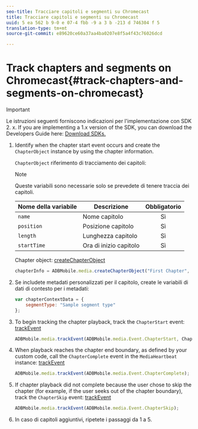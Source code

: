 ```yaml
---
seo-title: Tracciare capitoli e segmenti su Chromecast
title: Tracciare capitoli e segmenti su Chromecast
uuid: 5 ea 562 b 9-0 e 07-4 fbb -9 a 3 b -213 d 746304 f 5
translation-type: tm+mt
source-git-commit: e89620ce60a37aa4ba0207e8f5a4f43c76026dcd

---
```



# Track chapters and segments on Chromecast{#track-chapters-and-segments-on-chromecast}

>[!IMPORTANT]
>
>Le istruzioni seguenti forniscono indicazioni per l'implementazione con SDK 2. x. If you are implementing a 1.x version of the SDK, you can download the Developers Guide here: [Download SDKs.](/help/sdk-implement/download-sdks.md)

1. Identify when the chapter start event occurs and create the `ChapterObject` instance by using the chapter information.

   `ChapterObject` riferimento di tracciamento dei capitoli:

   >[!NOTE]
   >
   >Queste variabili sono necessarie solo se prevedete di tenere traccia dei capitoli.

   | Nome della variabile | Descrizione | Obbligatorio |
   | --- | --- | :---: |
   | `name` | Nome capitolo | Sì |
   | `position` | Posizione capitolo | Sì |
   | `length` | Lunghezza capitolo | Sì |
   | `startTime` | Ora di inizio capitolo | Sì |

   Chapter object: [createChapterObject](https://adobe-marketing-cloud.github.io/media-sdks/reference/chromecast/ADBMobile.media.html#.createChapterObject)

   ```js
   chapterInfo = ADBMobile.media.createChapterObject("First Chapter", 1, CHAPTER1_LENGTH, CHAPTER1_START_POS);
   ```

1. Se includete metadati personalizzati per il capitolo, create le variabili di dati di contesto per i metadati:

   ```js
   var chapterContextData = { 
       segmentType: "Sample segment type" 
   };
   ```

1. To begin tracking the chapter playback, track the `ChapterStart` event: [trackEvent](https://adobe-marketing-cloud.github.io/media-sdks/reference/chromecast/ADBMobile.media.html#.trackEvent)

   ```js
   ADBMobile.media.trackEvent(ADBMobile.media.Event.ChapterStart, ChapterInfo, chapterContextData); 
   ```

1. When playback reaches the chapter end boundary, as defined by your custom code, call the `ChapterComplete` event in the `MediaHeartbeat` instance: [trackEvent](https://adobe-marketing-cloud.github.io/media-sdks/reference/chromecast/ADBMobile.media.html#.trackEvent)

   ```js
   ADBMobile.media.trackEvent(ADBMobile.media.Event.ChapterComplete);
   ```

1. If chapter playback did not complete because the user chose to skip the chapter (for example, if the user seeks out of the chapter boundary), track the `ChapterSkip` event: [trackEvent](https://adobe-marketing-cloud.github.io/media-sdks/reference/chromecast/ADBMobile.media.html#.trackEvent)

   ```js
   ADBMobile.media.trackEvent(ADBMobile.media.Event.ChapterSkip); 
   ```

1. In caso di capitoli aggiuntivi, ripetete i passaggi da 1 a 5.

